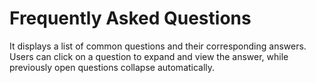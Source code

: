 # Frequently Asked Questions

It displays a list of common questions and their corresponding answers. Users can click on a question to expand and view the answer, while previously open questions collapse automatically.
